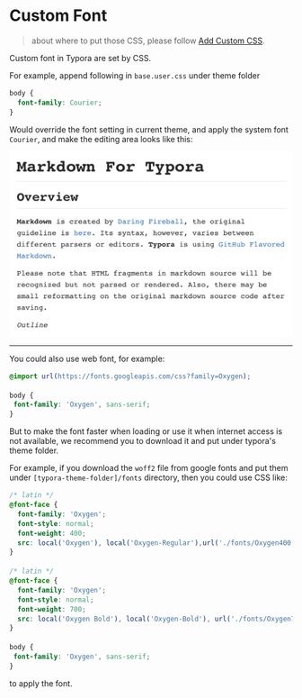 # Custom Font

> about where to put those CSS, please follow [Add Custom CSS](https://support.typora.io/Add-Custom-CSS/).

Custom font in Typora are set by CSS.

For example, append following in `base.user.css` under theme folder

```css
body {
  font-family: Courier;
}
```

Would override the font setting in current theme, and apply the system font `Courier`, and make the editing area looks like this: 

![1](img/1.png)

---

You could also use web font, for example:

```css
@import url(https://fonts.googleapis.com/css?family=Oxygen);

body {
 font-family: 'Oxygen', sans-serif; 
}
```

But to make the font faster when loading or use it when internet access is not available, we recommend you to download it and put under typora's theme folder.

For example, if you download the `woff2` file from google fonts and put them under `[typora-theme-folder]/fonts` directory, then you could use CSS like:

```css
/* latin */
@font-face {
  font-family: 'Oxygen';
  font-style: normal;
  font-weight: 400;
  src: local('Oxygen'), local('Oxygen-Regular'),url('./fonts/Oxygen400.woff2') format('woff2');
}

/* latin */
@font-face {
  font-family: 'Oxygen';
  font-style: normal;
  font-weight: 700;
  src: local('Oxygen Bold'), local('Oxygen-Bold'), url('./fonts/Oxygen700.woff2') format('woff2');
}

body {
 font-family: 'Oxygen', sans-serif; 
}
```

to apply the font.